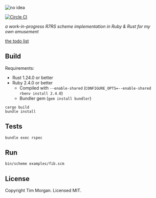 ![no idea](https://i.imgur.com/e7ArY2r.jpg)

[![Circle CI](https://circleci.com/gh/seven1m/scheme-vm.svg?style=svg)](https://circleci.com/gh/seven1m/scheme-vm)

_a work-in-progress R7RS scheme implementation in Ruby & Rust for my own amusement_

[the todo list](https://github.com/seven1m/scheme-vm/issues/12)

## Build

Requirements:

* Rust 1.24.0 or better
* Ruby 2.4.0 or better
  * Compiled with `--enable-shared` (`CONFIGURE_OPTS=--enable-shared rbenv install 2.4.0`)
  * Bundler gem (`gem install bundler`)

```
cargo build
bundle install
```

## Tests

```
bundle exec rspec
```

## Run

```
bin/scheme examples/fib.scm
```

## License

Copyright Tim Morgan. Licensed MIT.
